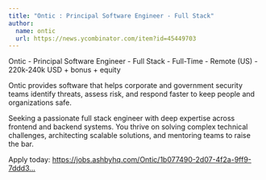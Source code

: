 ```yaml
---
title: "Ontic : Principal Software Engineer - Full Stack"
author:
  name: ontic
  url: https://news.ycombinator.com/item?id=45449703
---
```

Ontic - Principal Software Engineer - Full Stack - Full-Time - Remote (US) - 220k-240k USD + bonus + equity

Ontic provides software that helps corporate and government security teams identify threats, assess risk, and respond faster to keep people and organizations safe.

Seeking a passionate full stack engineer with deep expertise across frontend and backend systems. You thrive on solving complex technical challenges, architecting scalable solutions, and mentoring teams to raise the bar.

Apply today:
<a href="https:&#x2F;&#x2F;jobs.ashbyhq.com&#x2F;Ontic&#x2F;1b077490-2d07-4f2a-9ff9-7ddd39b1de90?locationId=d6f94cca-6345-4433-afde-9f2774263c50" rel="nofollow">https:&#x2F;&#x2F;jobs.ashbyhq.com&#x2F;Ontic&#x2F;1b077490-2d07-4f2a-9ff9-7ddd3...</a>
<JobApplication />
